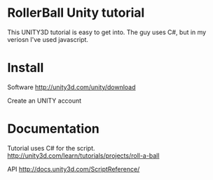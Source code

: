 RollerBall Unity tutorial 
=========================

This UNITY3D tutorial is easy to get into. 
The guy uses C#, but in my veriosn I've used javascript.

Install
========

Software
http://unity3d.com/unity/download

Create an UNITY account

Documentation
=============

Tutorial uses C# for the script. 
http://unity3d.com/learn/tutorials/projects/roll-a-ball

API
http://docs.unity3d.com/ScriptReference/

